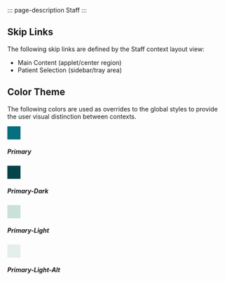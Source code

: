 <!-- { "label": "Staff", "path": "Workspace.Staff" } -->

::: page-description
 Staff
:::

## Skip Links ##
The following skip links are defined by the Staff context layout view:

- Main Content (applet/center region)
- Patient Selection (sidebar/tray area)

## Color Theme ##
The following colors are used as overrides to the global styles to provide the user visual distinction between contexts.

<div class="media">
  <div class="media-left media-middle">
    <div class="media-object" style="width:30px;height:30px;background-color:#076F7D;"></div>
  </div>
  <div class="media-body">
    <h5 class="media-heading">Primary</h5>
  </div>
</div>

<div class="media">
  <div class="media-left media-middle">
    <div class="media-object" style="width:30px;height:30px;background-color:#05434B;"></div>
  </div>
  <div class="media-body">
    <h5 class="media-heading">Primary-Dark</h5>
  </div>
</div>

<div class="media">
  <div class="media-left media-middle">
    <div class="media-object" style="width:30px;height:30px;background-color:#CAE0DA;"></div>
  </div>
  <div class="media-body">
    <h5 class="media-heading">Primary-Light</h5>
  </div>
</div>

<div class="media">
  <div class="media-left media-middle">
    <div class="media-object" style="width:30px;height:30px;background-color:#E4EFEC;"></div>
  </div>
  <div class="media-body">
    <h5 class="media-heading">Primary-Light-Alt</h5>
  </div>
</div>